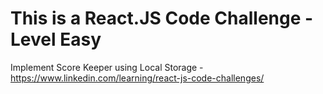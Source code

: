 # This is a React.JS Code Challenge - Level Easy

Implement Score Keeper using Local Storage - https://www.linkedin.com/learning/react-js-code-challenges/